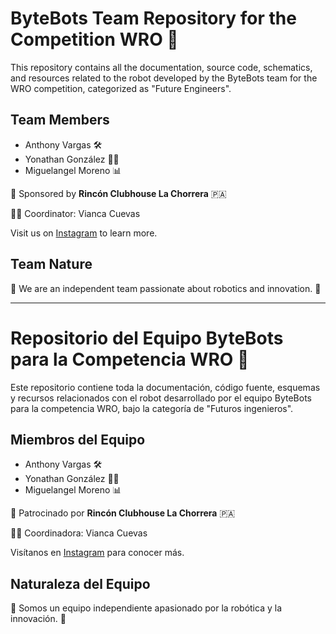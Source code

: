 # ByteBots Team Repository for the Competition WRO 🤖

This repository contains all the documentation, source code, schematics, and resources related to the robot developed by the ByteBots team for the WRO competition, categorized as "Future Engineers".

## Team Members

- Anthony Vargas 🛠️
- Yonathan González 👨‍💻
- Miguelangel Moreno 📊

🌟 Sponsored by **Rincón Clubhouse La Chorrera** 🇵🇦

👩‍💼 Coordinator: Vianca Cuevas

Visit us on [Instagram](https://www.instagram.com/rclubhouselachorrera?utm_source=ig_web_button_share_sheet&igsh=ZDNlZDc0MzIxNw==) to learn more.

## Team Nature

🤖 We are an independent team passionate about robotics and innovation. 🚀

---

# Repositorio del Equipo ByteBots para la Competencia WRO 🤖

Este repositorio contiene toda la documentación, código fuente, esquemas y recursos relacionados con el robot desarrollado por el equipo ByteBots para la competencia WRO, bajo la categoría de "Futuros ingenieros".

## Miembros del Equipo

- Anthony Vargas 🛠️
- Yonathan González 👨‍💻
- Miguelangel Moreno 📊

🌟 Patrocinado por **Rincón Clubhouse La Chorrera** 🇵🇦

👩‍💼 Coordinadora: Vianca Cuevas

Visítanos en [Instagram](https://www.instagram.com/rclubhouselachorrera?utm_source=ig_web_button_share_sheet&igsh=ZDNlZDc0MzIxNw==) para conocer más.

## Naturaleza del Equipo

🤖 Somos un equipo independiente apasionado por la robótica y la innovación. 🚀

